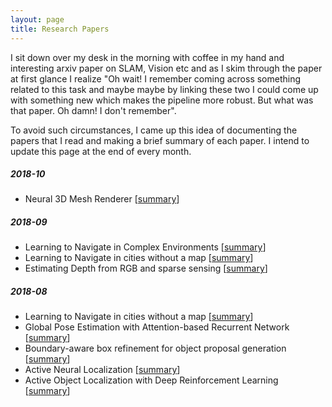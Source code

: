 ```yaml
---
layout: page
title: Research Papers
---
```


I sit down over my desk in the morning with coffee in my hand and interesting arxiv paper on SLAM, Vision etc and as I skim through the paper at first glance I realize "Oh wait! I remember coming across something related to this task and maybe maybe by linking these two I could come up with something new which makes the pipeline more robust. But what was that paper. Oh damn! I don't remember".

To avoid such circumstances, I came up this idea of documenting the papers that I read and making a brief summary of each paper. I intend to update this page at the end of every month.

##### 2018-10
- Neural 3D Mesh Renderer [[summary]()]

##### 2018-09
- Learning to Navigate in Complex Environments [[summary]()]
- Learning to Navigate in cities without a map [[summary]()]
- Estimating Depth from RGB and sparse sensing [[summary]()]

##### 2018-08
- Learning to Navigate in cities without a map [[summary]()]
- Global Pose Estimation with Attention-based Recurrent Network [[summary]()]
- Boundary-aware box refinement for object proposal generation [[summary]()]
- Active Neural Localization [[summary]()]
- Active Object Localization with Deep Reinforcement Learning [[summary]()]
